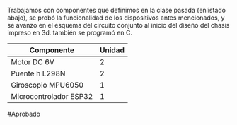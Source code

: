 

Trabajamos con componentes que definimos en la clase pasada (enlistado abajo),
se probó la funcionalidad de los dispositivos antes mencionados, y se avanzo en el
esquema del circuito conjunto al inicio del diseño del chasis impreso en 3d. también se
programó en C.

| Componente             | Unidad |
| ---------------------- | ------ |
| Motor DC 6V            | 2      |
| Puente h L298N         | 2      |
| Giroscopio MPU6050     | 1      |
| Microcontrolador ESP32 | 1       |


#Aprobado